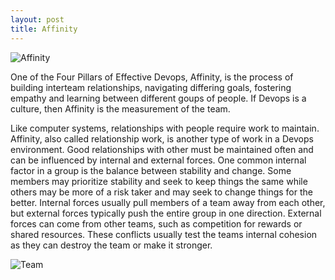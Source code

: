 ```yaml
---
layout: post
title: Affinity 
---
```


![Affinity](https://www.affinity.co/hubfs/Affinity%20Logoset%20v2-01-1.png)

One of the Four Pillars of Effective Devops, Affinity, is the process of building interteam relationships, navigating differing goals, fostering empathy and learning between different goups of people. If Devops is a culture, then Affinity is the measurement of the team. 

Like computer systems, relationships with people require work to maintain. Affinity, also called relationship work, is another type of work in a Devops environment. Good relationships with other must be maintained often and can be influenced by internal and external forces. One common internal factor in a group is the balance between stability and change. Some members may prioritize stability and seek to keep things the same while others may be more of a risk taker and may seek to change things for the better. Internal forces usually pull members of a team away from each other, but external forces typically push the entire group in one direction. External forces can come from other teams, such as competition for rewards or shared resources. These conflicts usually test the teams internal cohesion as they can destroy the team or make it stronger.

![Team](https://minutes.co/wp-content/uploads/2019/04/shutterstock_1214730637.png)

